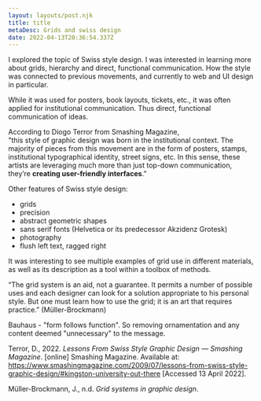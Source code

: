 ```yaml
---
layout: layouts/post.njk
title: title
metaDesc: Grids and swiss design
date: 2022-04-13T20:36:54.337Z
---
```

I explored the topic of Swiss style design. I was interested in learning more about grids, hierarchy and direct, functional communication. How the style was connected to previous movements, and currently to web and UI design in particular.

While it was used for posters, book layouts, tickets, etc., it was often applied for institutional communication. Thus direct, functional communication of ideas.

According to Diogo Terror from Smashing Magazine, \
"this style of graphic design was born in the institutional context. The majority of pieces from this movement are in the form of posters, stamps, institutional typographical identity, street signs, etc. In this sense, these artists are leveraging much more than just top-down communication, they’re **creating user-friendly interfaces**.”

Other features of Swiss style design:

* grids
* precision
* abstract geometric shapes
* sans serif fonts (Helvetica or its predecessor Akzidenz Grotesk)
* photography
* flush left text, ragged right

It was interesting to see multiple examples of grid use in different materials, as well as its description as a tool within a toolbox of methods. 

“The grid system is an aid, not a guarantee. It permits a number of possible uses and each designer can look for a solution appropriate to his personal style. But one must learn how to use the grid; it is an art that requires practice.” (Müller-Brockmann)





Bauhaus - "form follows function". So removing ornamentation and any content deemed "unnecessary" to the message.

Terror, D., 2022. *Lessons From Swiss Style Graphic Design — Smashing Magazine*. \[online] Smashing Magazine. Available at: <https://www.smashingmagazine.com/2009/07/lessons-from-swiss-style-graphic-design/#kingston-university-out-there> \[Accessed 13 April 2022].

Müller-Brockmann, J., n.d. *Grid systems in graphic design*.